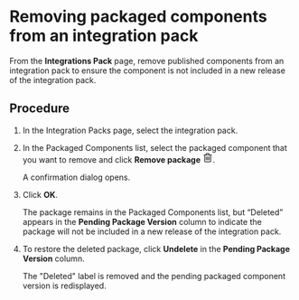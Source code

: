 # Removing packaged components from an integration pack 

<head>
  <meta name="guidename" content="Integration"/>
  <meta name="context" content="GUID-86fe4b9e-524a-46d4-9fb9-92e4c27a3913"/>
</head>


From the **Integrations Pack** page, remove published components from an integration pack to ensure the component is not included in a new release of the integration pack.

## Procedure

1.  In the Integration Packs page, select the integration pack.

2.  In the Packaged Components list, select the packaged component that you want to remove and click **Remove package** ![main-ic-trashcan-black](../Images/main-ic-trashcan-black_e2f838cf-803f-4985-8c03-43bc7f3dfa06.jpg).

    A confirmation dialog opens.

3.  Click **OK**.

    The package remains in the Packaged Components list, but “Deleted” appears in the **Pending Package Version** column to indicate the package will not be included in a new release of the integration pack.

4.  To restore the deleted package, click **Undelete** in the **Pending Package Version** column.

    The "Deleted" label is removed and the pending packaged component version is redisplayed.